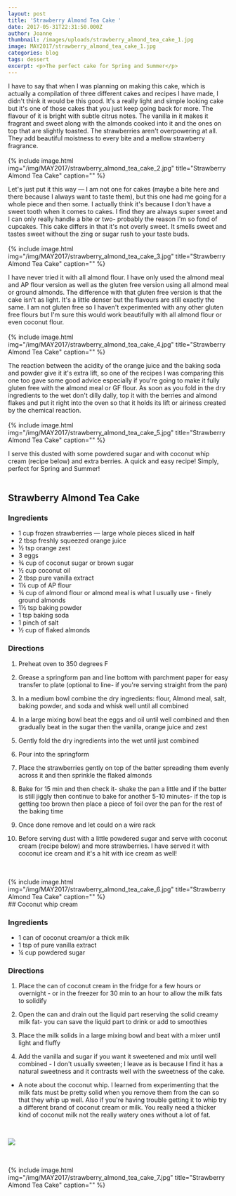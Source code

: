 ```yaml
---
layout: post
title: 'Strawberry Almond Tea Cake '
date: 2017-05-31T22:31:50.000Z
author: Joanne
thumbnail: /images/uploads/strawberry_almond_tea_cake_1.jpg
image: MAY2017/strawberry_almond_tea_cake_1.jpg
categories: blog
tags: dessert
excerpt: <p>The perfect cake for Spring and Summer</p>
---
```

I have to say that when I was planning on making this cake, which is actually a compilation of three different cakes and recipes I have made, I didn't think it would be this good.  It's a really light and simple looking cake but it's one of those cakes that you just keep going back for more. The flavour of it is bright with subtle citrus notes. The vanilla in it makes it fragrant and sweet along with the almonds cooked into it and the ones on top that are slightly toasted. The strawberries aren't overpowering at all. They add beautiful moistness to every bite and a mellow strawberry fragrance.
<br>
<br>
{% include image.html
            img="/img/MAY2017/strawberry_almond_tea_cake_2.jpg"
            title="Strawberry Almond Tea Cake"
            caption="" %}

Let's just put it this way &mdash; I am not one for cakes (maybe a bite here and there because I always want to taste them), but this one had me going for a whole piece and then some.  I actually think it's because I don't have a sweet tooth when it comes to cakes.  I find they are always super sweet and I can only really handle a bite or two- probably the reason I'm so fond of cupcakes. This cake differs in that it's not overly sweet. It smells sweet and tastes sweet without the zing or sugar rush to your taste buds.
<br>
<br>
{% include image.html
            img="/img/MAY2017/strawberry_almond_tea_cake_3.jpg"
            title="Strawberry Almond Tea Cake"
            caption="" %}

I have never tried it with all almond flour. I have only used the almond meal and AP flour version as well as the gluten free version using all almond meal or ground almonds.  The difference with that gluten free version is that the cake isn't as light.  It's a little denser but the flavours are still exactly the same.  I am not gluten free so I haven't experimented with any other gluten free flours but I'm sure this would work beautifully with all almond flour or even coconut flour.  
<br>
{% include image.html
            img="/img/MAY2017/strawberry_almond_tea_cake_4.jpg"
            title="Strawberry Almond Tea Cake"
            caption="" %}

The reaction between the acidity of the orange juice and the baking soda and powder give it it's extra lift, so one of the recipes I was comparing this one too gave some good advice especially if you're going to make it fully gluten free with the almond meal or GF flour. As soon as you fold in the dry ingredients to the wet don't dilly dally, top it with the berries and almond flakes and put it right into the oven so that it holds its lift or airiness created by the chemical reaction.
<br>
<br>
{% include image.html
            img="/img/MAY2017/strawberry_almond_tea_cake_5.jpg"
            title="Strawberry Almond Tea Cake"
            caption="" %}

I serve this dusted with some powdered sugar and with coconut whip cream (recipe below) and extra berries. A quick and easy recipe! Simply, perfect for Spring and Summer!
<br>
<br>
## Strawberry Almond Tea Cake

### Ingredients

* 1 cup frozen strawberries &mdash; large whole pieces sliced in half
* 2 tbsp freshly squeezed orange juice
* &frac12; tsp orange zest
* 3 eggs
* &frac34; cup of coconut sugar or brown sugar
* &frac12; cup coconut oil
* 2 tbsp pure vanilla extract
* 1&frac14; cup of AP flour
* &frac34; cup of almond flour or almond meal is what I usually use - finely ground almonds
* 1&frac12; tsp baking powder
* 1 tsp baking soda
* 1 pinch of salt
* &frac12; cup of flaked almonds


### Directions
1. Preheat oven to 350 degrees F

1. Grease a springform pan and line bottom with parchment paper for easy transfer to plate (optional to line- if you're serving straight from the pan)

1. In a medium bowl combine the dry ingredients: flour, Almond meal, salt, baking powder, and soda and whisk well until all combined

1. In a large mixing bowl beat the eggs and oil until well combined and then gradually beat in the sugar then the vanilla, orange juice and zest

1. Gently fold the dry ingredients into the wet until just combined

1. Pour into the springform

1. Place the strawberries gently on top of the batter spreading them evenly  across it and then sprinkle​ the flaked almonds

1. Bake for 15 min and then check it- shake the pan a little and if the batter is still jiggly then continue to bake for another 5-10 minutes- if the top is getting too brown then place a piece of foil over the pan for the rest of the baking time

1. Once done remove and let could on a wire rack

1. Before serving dust with a little powdered sugar and serve with coconut cream (recipe below) and more strawberries. I have served it with coconut ice cream and it's a hit with ice cream as well!
<br>
<br>
{% include image.html
            img="/img/MAY2017/strawberry_almond_tea_cake_6.jpg"
            title="Strawberry Almond Tea Cake"
            caption="" %}
<br>
## Coconut whip cream

### Ingredients
* 1 can of coconut cream/or a thick milk
* 1 tsp of pure vanilla extract
* &frac14; cup powdered sugar

### Directions

1. Place the can of coconut cream in the fridge for a few hours or overnight - or in the freezer for 30 min to an hour to allow the milk fats to solidify

1. Open the can and drain out the liquid part reserving the solid creamy milk fat- you can save the liquid part to drink or add to smoothies

1. Place the milk solids in a large mixing bowl and beat with a mixer until light and fluffy

1. Add the vanilla and sugar if you want it sweetened and
mix until well combined - I don't usually sweeten; I leave as is because I find it has a natural sweetness and it contrasts well with the sweetness of the cake.

*  A note about the coconut whip. I learned from experimenting that the milk fats must be pretty solid when you remove them from the can so that they whip up well. Also if you're having trouble getting it to whip try a different brand of coconut cream or milk.  You really need a thicker kind of coconut milk not the really watery ones without a lot of fat.
<br>

<p class="apple__news__logo"><a href="https://apple.news/TKVtoVhGUQSuiufA4bqI-gg"><img src="{{ basesite.url }}/img/apple_news.svg" /></a></p>

<br>
<br>
{% include image.html
            img="/img/MAY2017/strawberry_almond_tea_cake_7.jpg"
            title="Strawberry Almond Tea Cake"
            caption="" %}
